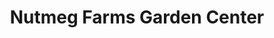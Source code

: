 ---
title: "Nutmeg Farms Garden Center"
url: /berlin/nutmeg-farms-garden-center/
shop: Garten-Center
---